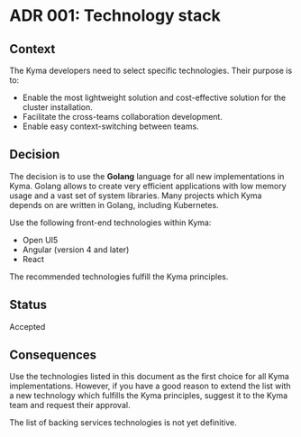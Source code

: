 # ADR 001: Technology stack

## Context

The Kyma developers need to select specific technologies. Their purpose is to:
* Enable the most lightweight solution and cost-effective solution for the cluster installation.
* Facilitate the cross-teams collaboration development.
* Enable easy context-switching between teams.

## Decision

The decision is to use the **Golang** language for all new implementations in Kyma. Golang allows to create very efficient applications with low memory usage and a vast set of system libraries. Many projects which Kyma depends on are written in Golang, including Kubernetes.

Use the following front-end technologies within Kyma:

- Open UI5
- Angular (version 4 and later)
- React

The recommended technologies fulfill the Kyma principles.


## Status

Accepted

## Consequences

Use the technologies listed in this document as the first choice for all Kyma implementations. However, if you have a good reason to extend the list with a new technology which fulfills the Kyma principles, suggest it to the Kyma team and request their approval.

The list of backing services technologies is not yet definitive.
